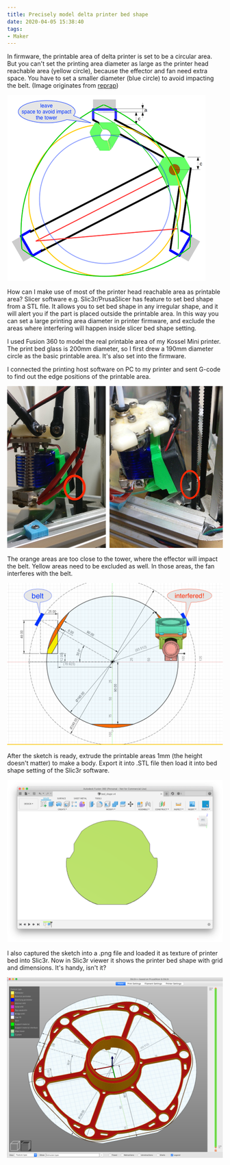 ```yaml
---
title: Precisely model delta printer bed shape
date: 2020-04-05 15:38:40
tags:
- Maker
---
```


In firmware, the printable area of delta printer is set to be a circular area. But you can't set the printing area diameter as large as the printer head reachable area (yellow circle), because the effector and fan need extra space. You have to set a smaller diameter (blue circle) to avoid impacting the belt. (Image originates from [reprap](https://reprap.org/wiki/Delta_geometry))

![](2020-04-05-Precisely-model-delta-printer-bed-shape/delta_reachable_area.png)

How can I make use of most of the printer head reachable area as printable area? Slicer software e.g. Slic3r/PrusaSlicer has feature to set bed shape from a STL file. It allows you to set bed shape in any irregular shape, and it will alert you if the part is placed outside the printable area. In this way you can set a large printing area diameter in printer firmware, and exclude the areas where interfering will happen inside slicer bed shape setting.

I used Fusion 360 to model the real printable area of my Kossel Mini printer. The print bed glass is 200mm diameter, so I first drew a 190mm diameter circle as the basic printable area. It's also set into the firmware.

I connected the printing host software on PC to my printer and sent G-code to find out the edge positions of the printable area.

![](2020-04-05-Precisely-model-delta-printer-bed-shape/calibration.jpg)

The orange areas are too close to the tower, where the effector will impact the belt. Yellow areas need to be excluded as well. In those areas, the fan interferes with the belt.

![](2020-04-05-Precisely-model-delta-printer-bed-shape/design.png)

After the sketch is ready, extrude the printable areas 1mm (the height doesn't matter) to make a body. Export it into .STL file then load it into bed shape setting of the Slic3r software.

![](2020-04-05-Precisely-model-delta-printer-bed-shape/fusion360.png)

I also captured the sketch into a .png file and loaded it as texture of printer bed into Slic3r. Now in Slic3r viewer it shows the printer bed shape with grid and dimensions. It's handy, isn't it?

![](2020-04-05-Precisely-model-delta-printer-bed-shape/slic3r.png)